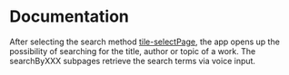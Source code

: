 # Documentation
After selecting the search method [tile-selectPage](/../main/appSearchAssistant/tile-selectPage), the app opens up the possibility of searching for the title, author or topic of a work. The searchByXXX subpages retrieve the search terms via voice input.
